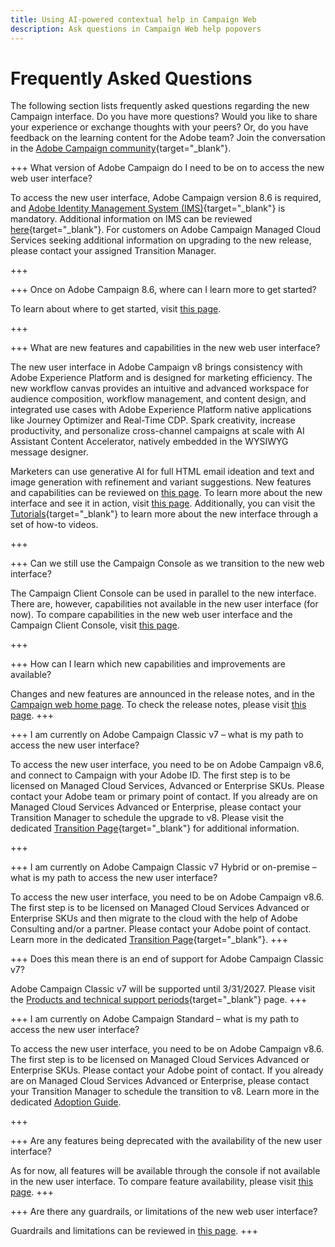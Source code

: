 ```yaml
---
title: Using AI-powered contextual help in Campaign Web
description: Ask questions in Campaign Web help popovers
---
```


# Frequently Asked Questions

The following section lists frequently asked questions regarding the new Campaign interface. Do you have more questions? Would you like to share your experience or exchange thoughts with your peers? Or, do you have feedback on the learning content for the Adobe team? Join the conversation in the [Adobe Campaign community](https://experienceleaguecommunities.adobe.com/t5/adobe-campaign-classic-v7/ct-p/adobe-campaign-classic-community){target="_blank"}.


+++ What version of Adobe Campaign do I need to be on to access the new web user interface?

To access the new user interface, Adobe Campaign version 8.6 is required, and  [Adobe Identity Management System (IMS)](https://helpx.adobe.com/enterprise/using/identity.html){target="_blank"} is mandatory. Additional information on IMS can be reviewed [here](https://experienceleague.adobe.com/en/docs/campaign/technotes-ac/tn-new/migrate-users-to-ims){target="_blank"}. For customers on Adobe Campaign Managed Cloud Services seeking additional information on upgrading to the new release, please contact your assigned Transition Manager. 

+++

+++ Once on Adobe Campaign 8.6, where can I learn more to get started? 

To learn about where to get started, visit [this page](../get-started/get-started.md). 

+++

+++ What are new features and capabilities in the new web user interface?

The new user interface in Adobe Campaign v8 brings consistency with Adobe Experience Platform and is designed for marketing efficiency. The new workflow canvas provides an intuitive and advanced workspace for audience composition, workflow management, and content design, and integrated use cases with Adobe Experience Platform native applications like Journey Optimizer and Real-Time CDP.  Spark creativity, increase productivity, and personalize cross-channel campaigns at scale with AI Assistant Content Accelerator, natively embedded in the WYSIWYG message designer. 

Marketers can use generative AI for full HTML email ideation and text and image generation with refinement and variant suggestions. New features and capabilities can be reviewed on [this page](../rn/whats-new.md). To learn more about the new interface and see it in action, visit [this page](../get-started/user-interface.md). Additionally, you can visit the [Tutorials](https://experienceleague.adobe.com/en/docs/campaign-web-learn/tutorials/overview){target="_blank"} to learn more about the new interface through a set of how-to videos. 

+++

+++  Can we still use the Campaign Console as we transition to the new web interface? 

The Campaign Client Console can be used in parallel to the new interface. There are, however, capabilities not available in the new user interface (for now). To compare capabilities in the new web user interface and the Campaign Client Console, visit [this page](../get-started/capability-matrix.md). 

+++

+++ How can I learn which new capabilities and improvements are available? 

Changes and new features are announced in the release notes, and in the [Campaign web home page](../get-started/user-interface.md#user-interface-home). To check the release notes, please visit [this page](../rn/release-notes.md). 
+++


+++  I am currently on Adobe Campaign Classic v7 – what is my path to access the new user interface?

To access the new user interface, you need to be on Adobe Campaign v8.6, and connect to Campaign with your Adobe ID. The first step is to be licensed on Managed Cloud Services, Advanced or Enterprise SKUs. Please contact your Adobe team or primary point of contact. If you already are on Managed Cloud Services Advanced or Enterprise, please contact your Transition Manager to schedule the upgrade to v8. Please visit the dedicated [Transition Page](https://experienceleague.adobe.com/en/docs/campaign/campaign-v8/new/v7-to-v8){target="_blank"} for additional information. 

+++

+++  I am currently on Adobe Campaign Classic v7 Hybrid or on-premise – what is my path to access the new user interface?

To access the new user interface, you need to be on Adobe Campaign v8.6. The first step is to be licensed on Managed Cloud Services Advanced or Enterprise SKUs and then migrate to the cloud with the help of Adobe Consulting and/or a partner. Please contact your Adobe point of contact. Learn more in the dedicated [Transition Page](https://experienceleague.adobe.com/en/docs/campaign/campaign-v8/new/v7-to-v8){target="_blank"}.
+++

+++ Does this mean there is an end of support for Adobe Campaign Classic v7?

Adobe Campaign Classic v7 will be supported until 3/31/2027. Please visit the [Products and technical support periods](https://helpx.adobe.com/support/programs/eol-matrix.html){target="_blank"} page.
+++

+++ I am currently on Adobe Campaign Standard – what is my path to access the new user interface?

To access the new user interface, you need to be on Adobe Campaign v8.6. The first step is to be licensed on Managed Cloud Services Advanced or Enterprise SKUs. Please contact your Adobe point of contact. If you already are on Managed Cloud Services Advanced or Enterprise, please contact your Transition Manager to schedule the transition to v8. Learn more in the dedicated [Adoption Guide](../../adoption/home.md).

+++


+++ Are any features being deprecated with the availability of the new user interface? 

As for now, all features will be available through the console if not available in the new user interface. To compare feature availability, please visit [this page](../get-started/capability-matrix.md). 
+++


+++ Are there any guardrails, or limitations of the new web user interface? 

Guardrails and limitations can be reviewed in [this page](../get-started/guardrails.md). 
+++
